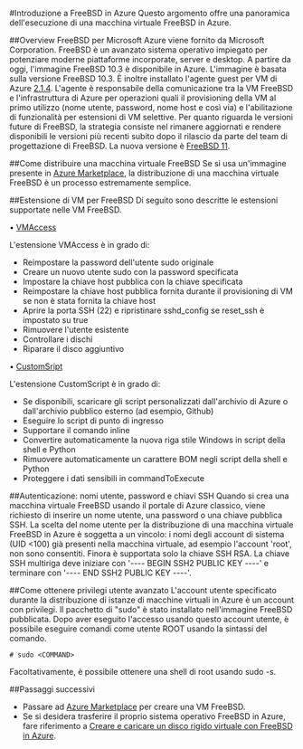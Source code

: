 <properties
   pageTitle="Introduzione a FreeBSD in Azure | Microsoft Azure"
   description="Informazioni sull'uso delle macchine virtuali FreeBSD in Azure"
   services="virtual-machines-linux"
   documentationCenter=""
   authors="KylieLiang"
   manager="timlt"
   editor=""
   tags="azure-service-management"/>

<tags
   ms.service="virtual-machines-linux"
   ms.devlang="na"
   ms.topic="article"
   ms.tgt_pltfrm="vm-linux"
   ms.workload="infrastructure-services"
   ms.date="08/27/2016"
   ms.author="kyliel"/>

#Introduzione a FreeBSD in Azure
Questo argomento offre una panoramica dell'esecuzione di una macchina virtuale FreeBSD in Azure.

##Overview
FreeBSD per Microsoft Azure viene fornito da Microsoft Corporation. FreeBSD è un avanzato sistema operativo impiegato per potenziare moderne piattaforme incorporate, server e desktop. A partire da oggi, l'immagine FreeBSD 10.3 è disponibile in Azure. L'immagine è basata sulla versione FreeBSD 10.3. È inoltre installato l'agente guest per VM di Azure [2\.1.4](https://github.com/Azure/WALinuxAgent/releases/tag/v2.1.4). L'agente è responsabile della comunicazione tra la VM FreeBSD e l'infrastruttura di Azure per operazioni quali il provisioning della VM al primo utilizzo (nome utente, password, nome host e così via) e l'abilitazione di funzionalità per estensioni di VM selettive. Per quanto riguarda le versioni future di FreeBSD, la strategia consiste nel rimanere aggiornati e rendere disponibili le versioni più recenti subito dopo il rilascio da parte del team di progettazione di FreeBSD. La nuova versione è [FreeBSD 11](https://www.freebsd.org/releases/11.0R/schedule.html).

##Come distribuire una macchina virtuale FreeBSD
Se si usa un'immagine presente in [Azure Marketplace](https://azure.microsoft.com/marketplace/partners/microsoft/freebsd103/), la distribuzione di una macchina virtuale FreeBSD è un processo estremamente semplice.

##Estensione di VM per FreeBSD
Di seguito sono descritte le estensioni supportate nelle VM FreeBSD.

• [VMAccess](https://github.com/Azure/azure-linux-extensions/tree/master/VMAccess)

L'estensione VMAccess è in grado di:

- Reimpostare la password dell'utente sudo originale
- Creare un nuovo utente sudo con la password specificata
- Impostare la chiave host pubblica con la chiave specificata
- Reimpostare la chiave host pubblica fornita durante il provisioning di VM se non è stata fornita la chiave host
- Aprire la porta SSH (22) e ripristinare sshd\_config se reset\_ssh è impostato su true
- Rimuovere l'utente esistente
- Controllare i dischi
- Riparare il disco aggiuntivo

• [CustomSript](https://github.com/Azure/azure-linux-extensions/tree/master/CustomScript)

L'estensione CustomScript è in grado di:

- Se disponibili, scaricare gli script personalizzati dall'archivio di Azure o dall'archivio pubblico esterno (ad esempio, Github)
- Eseguire lo script di punto di ingresso
- Supportare il comando inline
- Convertire automaticamente la nuova riga stile Windows in script della shell e Python
- Rimuovere automaticamente un carattere BOM negli script della shell e Python
- Proteggere i dati sensibili in commandToExecute

##Autenticazione: nomi utente, password e chiavi SSH
Quando si crea una macchina virtuale FreeBSD usando il portale di Azure classico, viene richiesto di inserire un nome utente, una password o una chiave pubblica SSH. La scelta del nome utente per la distribuzione di una macchina virtuale FreeBSD in Azure è soggetta a un vincolo: i nomi degli account di sistema (UID <100) già presenti nella macchina virtuale, ad esempio l'account 'root', non sono consentiti. Finora è supportata solo la chiave SSH RSA. La chiave SSH multiriga deve iniziare con '---- BEGIN SSH2 PUBLIC KEY ----' e terminare con '---- END SSH2 PUBLIC KEY ----'.

##Come ottenere privilegi utente avanzato
L'account utente specificato durante la distribuzione di istanze di macchine virtuali in Azure è un account con privilegi. Il pacchetto di "sudo" è stato installato nell'immagine FreeBSD pubblicata. Dopo aver eseguito l'accesso usando questo account utente, è possibile eseguire comandi come utente ROOT usando la sintassi del comando.
  
    # sudo <COMMAND>

Facoltativamente, è possibile ottenere una shell di root usando sudo -s.

##Passaggi successivi
- Passare ad [Azure Marketplace](https://azure.microsoft.com/marketplace/partners/microsoft/freebsd103/) per creare una VM FreeBSD.
- Se si desidera trasferire il proprio sistema operativo FreeBSD in Azure, fare riferimento a [Creare e caricare un disco rigido virtuale con FreeBSD in Azure](../virtual-machines-linux-classic-freebsd-create-upload-vhd.md).

<!---HONumber=AcomDC_0907_2016-->